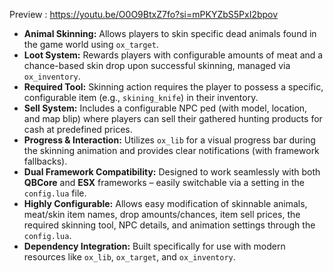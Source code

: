 Preview : https://youtu.be/O0O9BtxZ7fo?si=mPKYZbS5PxI2bpov

*   **Animal Skinning:** Allows players to skin specific dead animals found in the game world using `ox_target`.
*   **Loot System:** Rewards players with configurable amounts of meat and a chance-based skin drop upon successful skinning, managed via `ox_inventory`.
*   **Required Tool:** Skinning action requires the player to possess a specific, configurable item (e.g., `skining_knife`) in their inventory.
*   **Sell System:** Includes a configurable NPC ped (with model, location, and map blip) where players can sell their gathered hunting products for cash at predefined prices.
*   **Progress & Interaction:** Utilizes `ox_lib` for a visual progress bar during the skinning animation and provides clear notifications (with framework fallbacks).
*   **Dual Framework Compatibility:** Designed to work seamlessly with both **QBCore** and **ESX** frameworks – easily switchable via a setting in the `config.lua` file.
*   **Highly Configurable:** Allows easy modification of skinnable animals, meat/skin item names, drop amounts/chances, item sell prices, the required skinning tool, NPC details, and animation settings through the `config.lua`.
*   **Dependency Integration:** Built specifically for use with modern resources like `ox_lib`, `ox_target`, and `ox_inventory`.
